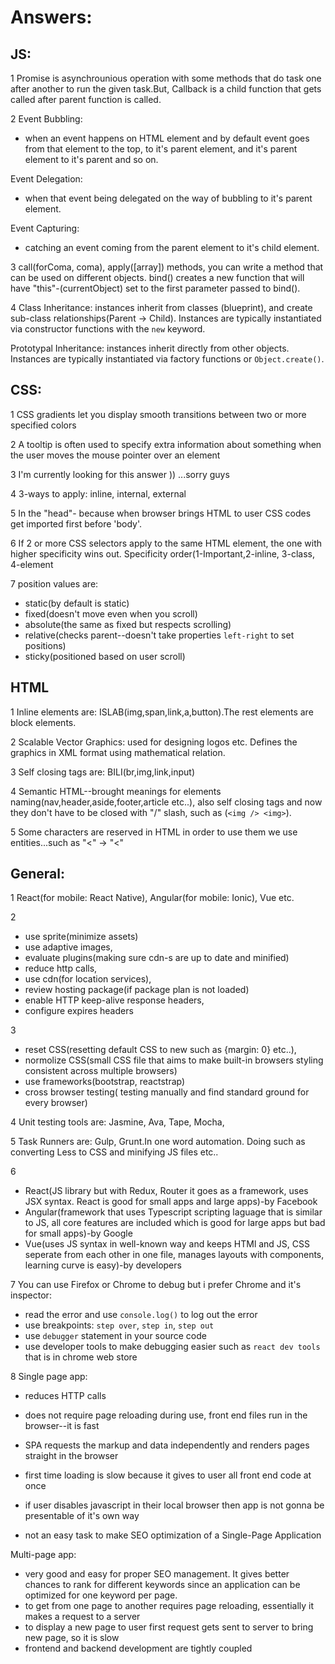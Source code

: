 # Answers:

## JS:
1 Promise is asynchrounious operation with some methods that do task one after another to run the given task.But, Callback is a child function that gets called after parent function is called.

2 Event Bubbling: 
  * when an event happens on HTML element and by default event goes from that element to the top, to it's parent element, and it's parent element to it's parent and so on.
  
 Event Delegation: 
 * when that event being delegated on the way of bubbling to it's parent element.
 
 Event Capturing: 
 * catching an event coming from the parent element to it's child element.
 

3 call(forComa, coma), apply([array]) methods, you can write a method that can be used on different objects.
  bind() creates a new function that will have "this"-(currentObject) set to the first parameter passed to bind().
  

4 Class Inheritance: instances inherit from classes (blueprint), and create sub-class relationships(Parent -> Child). Instances are typically instantiated via constructor functions with the `new` keyword.

Prototypal Inheritance: instances inherit directly from other objects. Instances are typically instantiated via factory functions or `Object.create()`.

## CSS:
1 CSS gradients let you display smooth transitions between two or more specified colors

2 A tooltip is often used to specify extra information about something when the user moves the mouse pointer over an element

3 I'm currently looking for this answer )) ...sorry guys

4 3-ways to apply: inline, internal, external

5 In the "head"- because when browser brings HTML to user CSS codes get imported first before 'body'.

6 If 2 or more CSS selectors apply to the same HTML element, the one with higher specificity wins out. Specificity order(1-Important,2-inline, 3-class, 4-element

7 position values are:
  * static(by default is static)
  * fixed(doesn't move even when you scroll)
  * absolute(the same as fixed but respects scrolling)
  * relative(checks parent--doesn't take properties `left-right` to set positions)
  * sticky(positioned based on user scroll)


## HTML
 1 Inline elements are: ISLAB(img,span,link,a,button).The rest elements are block elements.
 
 2 Scalable Vector Graphics: used for designing logos etc. Defines the graphics in XML format using mathematical relation.
 
 3 Self closing tags are: BILI(br,img,link,input)
 
 4 Semantic HTML--brought meanings for elements naming(nav,header,aside,footer,article etc..), also self closing tags and now they don't have to be closed with "/" slash, such as (`<img /> <img>`).
 
 5 Some characters are reserved in HTML in order to use them we use entities...such as "<" -> "&lt;"

## General:
 1 React(for mobile: React Native), Angular(for mobile: Ionic), Vue etc.
 
 2 
   *  use sprite(minimize assets)
   * use adaptive images,
   * evaluate plugins(making sure cdn-s are up to date and minified)
   * reduce http calls,
   * use cdn(for location services),
   * review hosting package(if package plan is not loaded)
   * enable HTTP keep-alive response headers,
   * configure expires headers
 
 3 
   *  reset CSS(resetting default CSS to new such as {margin: 0} etc..),
   * normolize CSS(small CSS file that aims to make built-in browsers styling consistent across multiple browsers)
   * use frameworks(bootstrap, reactstrap)
   * cross browser testing( testing manually and find standard ground for every browser)

4 Unit testing tools are: Jasmine, Ava, Tape, Mocha, 

5 Task Runners are: Gulp, Grunt.In one word automation. Doing such as converting Less to CSS and minifying JS files etc..

6 
* React(JS library but with Redux, Router it goes as a framework, uses JSX syntax. React is good for small apps and large apps)-by Facebook
 * Angular(framework that uses Typescript scripting laguage that is similar to JS, all core features are included which is good for large apps but bad for small apps)-by Google
 * Vue(uses JS syntax in well-known way and keeps HTMl and JS, CSS seperate from each other in one file, manages layouts with components, learning curve is easy)-by developers
 
 7 You can use Firefox or Chrome to debug but i prefer Chrome and it's inspector:
  * read the error and use `console.log()` to log out the error
  * use breakpoints: `step over`, `step in`, `step out`
  * use `debugger` statement in your source code
  * use developer tools to make debugging easier such as `react dev tools` that is in chrome web store 
  
 8 Single page app:
  * reduces HTTP calls
  * does not require page reloading during use, front end files run in the browser--it is fast 
  * SPA requests the markup and data independently and renders pages straight in the browser
    
  * first time loading is slow because it gives to user all front end code at once
  * if user disables javascript in their local browser then app is not gonna be presentable of it's own way
  * not an easy task to make SEO optimization of a Single-Page Application

Multi-page app:
  * very good and easy for proper SEO management. It gives better chances to rank for different keywords since an application can be optimized for one keyword per page.
  * to get from one page to another requires page reloading, essentially it makes a request to a server
  * to display a new page to user first request gets sent to server to bring new page, so it is slow
  * frontend and backend development are tightly coupled
